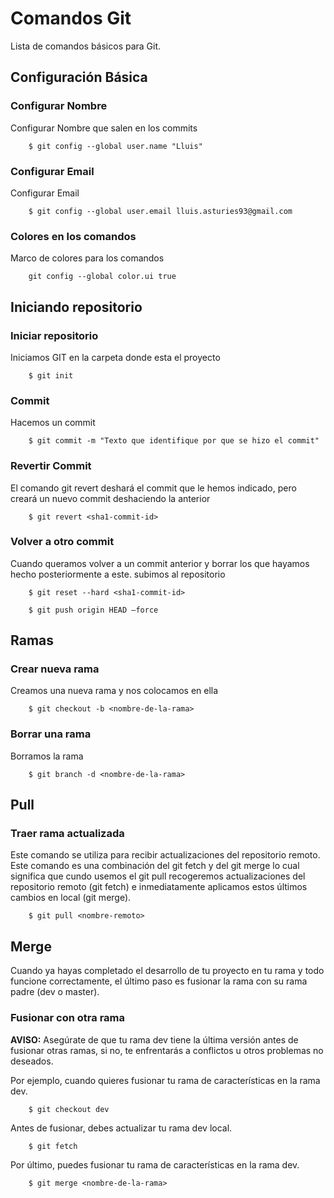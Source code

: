 # Comandos Git
Lista de comandos básicos para Git.

## Configuración Básica
### Configurar Nombre
Configurar Nombre que salen en los commits
```ssh
	$ git config --global user.name "Lluis"
```
### Configurar Email
Configurar Email
```ssh	
	$ git config --global user.email lluis.asturies93@gmail.com
```
### Colores en los comandos
Marco de colores para los comandos
```ssh
	git config --global color.ui true
```

## Iniciando repositorio
### Iniciar repositorio
Iniciamos GIT en la carpeta donde esta el proyecto
```ssh
	$ git init
```
### Commit 
Hacemos un commit
```ssh
	$ git commit -m "Texto que identifique por que se hizo el commit"
```
### Revertir Commit
El comando git revert deshará el commit que le hemos indicado, pero creará un nuevo commit deshaciendo la anterior
```ssh
	$ git revert <sha1-commit-id>
```
### Volver a otro commit
Cuando queramos volver a un commit anterior y borrar los que hayamos hecho posteriormente a este.
subimos al repositorio
```ssh
	$ git reset --hard <sha1-commit-id>
```
```ssh
	$ git push origin HEAD –force
```

## Ramas
### Crear nueva rama
Creamos una nueva rama y nos colocamos en ella
```ssh
	$ git checkout -b <nombre-de-la-rama>
```
### Borrar una rama
Borramos la rama
```ssh
	$ git branch -d <nombre-de-la-rama>
```

## Pull
### Traer rama actualizada
Este comando se utiliza para recibir actualizaciones del repositorio remoto. Este comando es una combinación del git fetch y del git merge lo cual significa que cundo usemos el git pull recogeremos actualizaciones del repositorio remoto (git fetch) e inmediatamente aplicamos estos últimos cambios en local (git merge).
```ssh
	$ git pull <nombre-remoto>
```

## Merge
Cuando ya hayas completado el desarrollo de tu proyecto en tu rama y todo funcione correctamente, el último paso es fusionar la rama con su rama padre (dev o master). 
### Fusionar con otra rama
**AVISO:**
Asegúrate de que tu rama dev tiene la última versión antes de fusionar otras ramas, si no, te enfrentarás a conflictos u otros problemas no deseados.

Por ejemplo, cuando quieres fusionar tu rama de características en la rama dev.
```ssh
	$ git checkout dev
```
Antes de fusionar, debes actualizar tu rama dev local.
```ssh
	$ git fetch
```
Por último, puedes fusionar tu rama de características en la rama dev.
```ssh
	$ git merge <nombre-de-la-rama>
```

